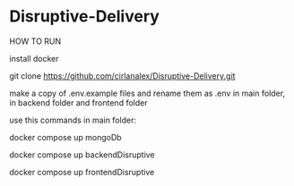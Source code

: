 # Disruptive-Delivery

HOW TO RUN

install docker

git clone https://github.com/cirlanalex/Disruptive-Delivery.git

make a copy of .env.example files and rename them as .env in main folder, in backend folder and frontend folder

use this commands in main folder:

docker compose up mongoDb

docker compose up backendDisruptive

docker compose up frontendDisruptive

